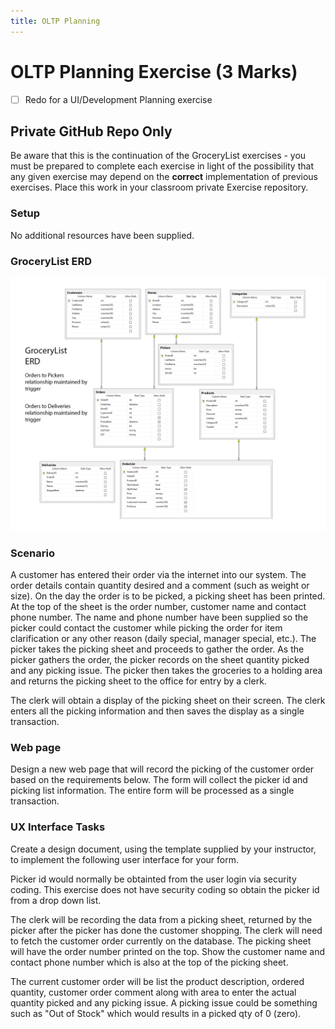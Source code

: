 ```yaml
---
title: OLTP Planning
---
```

# OLTP Planning Exercise (3 Marks)

- [ ] Redo for a UI/Development Planning exercise

## Private GitHub Repo Only

Be aware that this is the continuation of the GroceryList exercises - you must be prepared to complete each exercise in light of the possibility that any given exercise may depend on the **correct** implementation of previous exercises. Place this work in your classroom private Exercise repository.

### Setup

No additional resources have been supplied.

### GroceryList ERD

![GroceryList ERD](./oltp/grocerylist_erd.png)

### Scenario

A customer has entered their order via the internet into our system. The order details contain quantity desired and a comment (such as weight or size). On the day the order is to be picked, a picking sheet has been printed. At the top of the sheet is the order number, customer name and contact phone number. The name and phone number have been supplied so the picker could contact the customer while picking the order for item clarification or any other reason (daily special, manager special, etc.). The picker takes the picking sheet and proceeds to gather the order. As the picker gathers the order, the picker records on the sheet quantity picked and any picking issue. The picker then takes the groceries to a holding area and returns the picking sheet to the office for entry by a clerk. 

The clerk will obtain a display of the picking sheet on their screen. The clerk enters all the picking information and then saves the display as a single transaction.

### Web page

Design a new web page that will record the picking of the customer order based on the requirements below. The form will collect the picker id and picking list information. The entire form will be processed as a single transaction.

### UX Interface Tasks

Create a design document, using the template supplied by your instructor, to implement the following user interface for your form. 

Picker id would normally be obtainted from the user login via security coding. This exercise does not have security coding so obtain the picker id from a drop down list. 

The clerk will be recording the data from a picking sheet, returned by the picker after the picker has done the customer shopping. The clerk will need to fetch the customer order currently on the database. The picking sheet will have the order number printed on the top. Show the customer name and contact phone number which is also at the top of the picking sheet.

The current customer order will be list the product description, ordered quantity, customer order comment along with area to enter the actual quantity picked and any picking issue. A picking issue could be something such as "Out of Stock" which would results in a picked qty of 0 (zero).


